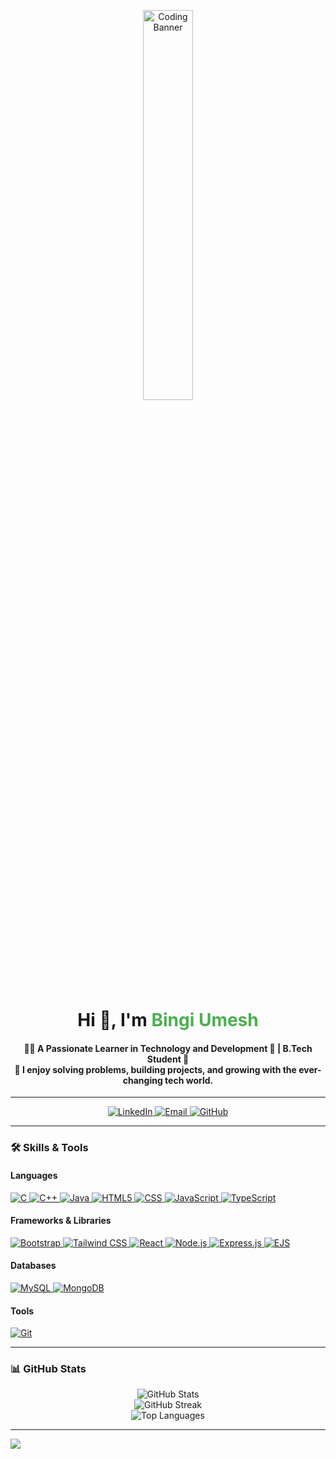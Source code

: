 <!-- Profile Header with Banner -->
<p align="center">
  <img
    src="https://cdn.dribbble.com/users/1162077/screenshots/3848914/programmer.gif"
    alt="Coding Banner"
    width="40%"
  />
</p>

<h1 align="center">Hi 👋, I'm <span style="color: #4CAF50;">Bingi Umesh</span></h1>
<h4 align="center">
  👨‍💻 A Passionate Learner in Technology and Development 🚀 | B.Tech Student 🌟 <br />
  🚀 I enjoy solving problems, building projects, and growing with the ever-changing tech world.
</h4>

---

<!-- Social Media Links -->
<p align="center">
  <a href="https://www.linkedin.com/in/umesh-bingi/" target="_blank">
    <img
      src="https://img.shields.io/badge/LinkedIn-0A66C2?style=for-the-badge&logo=linkedin&logoColor=white"
      alt="LinkedIn"
    />
  </a>
  <a href="mailto:bingiumesh.13@gmail.com" target="_blank">
    <img
      src="https://img.shields.io/badge/Email-D14836?style=for-the-badge&logo=gmail&logoColor=white"
      alt="Email"
    />
  </a>
  <a href="https://github.com/bingiumesh/" target="_blank">
    <img
      src="https://img.shields.io/badge/GitHub-171515?style=for-the-badge&logo=github&logoColor=white"
      alt="GitHub"
    />
  </a>
</p>

---

### 🛠️ **Skills & Tools**

#### **Languages**
<p align="left">
  <a href="https://en.wikipedia.org/wiki/C_(programming_language)" title="C Programming">
    <img
      src="https://img.shields.io/badge/c-%2300599C.svg?style=for-the-badge&logo=c&logoColor=white"
      alt="C"
    />
  </a>
  <a href="https://en.wikipedia.org/wiki/C%2B%2B" title="C++ Programming">
    <img
      src="https://img.shields.io/badge/c++-%2300599C.svg?style=for-the-badge&logo=c%2B%2B&logoColor=white"
      alt="C++"
    />
  </a>
  <a href="https://www.java.com/" title="Java Programming">
    <img
      src="https://img.shields.io/badge/java-%23ED8B00.svg?style=for-the-badge&logo=openjdk&logoColor=white"
      alt="Java"
    />
  </a>
  <a href="https://developer.mozilla.org/en-US/docs/Web/HTML" title="HTML5">
    <img
      src="https://img.shields.io/badge/HTML5-E34F26?style=for-the-badge&logo=html5&logoColor=white"
      alt="HTML5"
    />
  </a>
  <a href="https://developer.mozilla.org/en-US/docs/Web/CSS" title="CSS3">
    <img
      src="https://img.shields.io/badge/css3-%231572B6.svg?style=for-the-badge&logo=css3&logoColor=white"
      alt="CSS"
    />
  </a>
  <a href="https://developer.mozilla.org/en-US/docs/Web/JavaScript" title="JavaScript">
    <img
      src="https://img.shields.io/badge/JavaScript-F7DF1E?style=for-the-badge&logo=javascript&logoColor=black"
      alt="JavaScript"
    />
  </a>
  <a href="https://www.typescriptlang.org/" title="TypeScript">
    <img
      src="https://img.shields.io/badge/typescript-%23007ACC.svg?style=for-the-badge&logo=typescript&logoColor=white"
      alt="TypeScript"
    />
  </a>
</p>

#### **Frameworks & Libraries**
<p align="left">
  <a href="https://getbootstrap.com/" title="Bootstrap">
    <img
      src="https://img.shields.io/badge/bootstrap-%238511FA.svg?style=for-the-badge&logo=bootstrap&logoColor=white"
      alt="Bootstrap"
    />
  </a>
  <a href="https://tailwindcss.com/" title="Tailwind CSS">
    <img
      src="https://img.shields.io/badge/tailwindcss-%2338B2AC.svg?style=for-the-badge&logo=tailwind-css&logoColor=white"
      alt="Tailwind CSS"
    />
  </a>
  <a href="https://react.dev/" title="React">
    <img
      src="https://img.shields.io/badge/React-61DAFB?style=for-the-badge&logo=react&logoColor=black"
      alt="React"
    />
  </a>
  <a href="https://nodejs.org/" title="Node.js">
    <img
      src="https://img.shields.io/badge/Node.js-339933?style=for-the-badge&logo=nodedotjs&logoColor=white"
      alt="Node.js"
    />
  </a>
  <a href="https://expressjs.com/" title="Express.js">
    <img
      src="https://img.shields.io/badge/express.js-%23404d59.svg?style=for-the-badge&logo=express&logoColor=%2361DAFB"
      alt="Express.js"
    />
  </a>
  <a href="https://ejs.co/" title="EJS">
    <img
      src="https://img.shields.io/badge/ejs-%23B4CA65.svg?style=for-the-badge&logo=ejs&logoColor=black"
      alt="EJS"
    />
  </a>
</p>

#### **Databases**
<p align="left">
  <a href="https://www.mysql.com/" title="MySQL">
    <img
      src="https://img.shields.io/badge/mysql-4479A1.svg?style=for-the-badge&logo=mysql&logoColor=white"
      alt="MySQL"
    />
  </a>
  <a href="https://www.mongodb.com/" title="MongoDB">
    <img
      src="https://img.shields.io/badge/MongoDB-%234ea94b.svg?style=for-the-badge&logo=mongodb&logoColor=white"
      alt="MongoDB"
    />
  </a>
</p>

#### **Tools**
<p align="left">
  <a href="https://git-scm.com/" title="Git">
    <img
      src="https://img.shields.io/badge/Git-F05032?style=for-the-badge&logo=git&logoColor=white"
      alt="Git"
    />
  </a>
</p>

---

### 📊 **GitHub Stats**
<p align="center">
  <img src="https://github-readme-stats.vercel.app/api?username=BingiUmesh&theme=dark&hide_border=false&include_all_commits=false&count_private=false" alt="GitHub Stats" /> <br />
  <img src="https://github-readme-streak-stats.herokuapp.com/?user=BingiUmesh&theme=dark&hide_border=false" alt="GitHub Streak" /><br />
  <img src="https://github-readme-stats.vercel.app/api/top-langs/?username=BingiUmesh&theme=dark&hide_border=false&include_all_commits=false&count_private=false&layout=compact" alt="Top Languages" />
</p>

---

[![](https://visitcount.itsvg.in/api?id=BingiUmesh&icon=0&color=0)](https://visitcount.itsvg.in)
